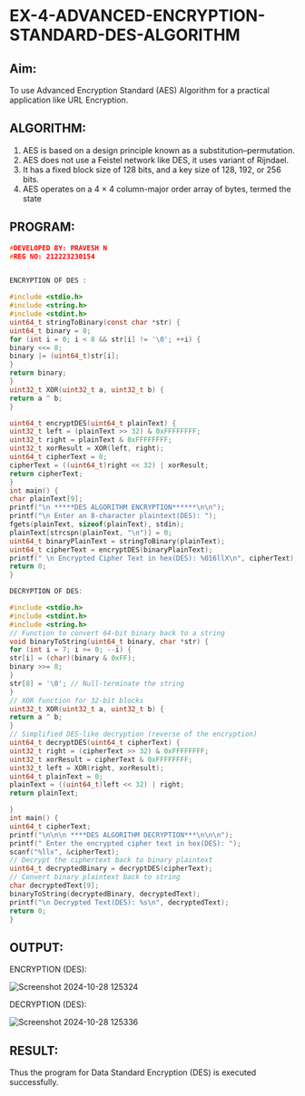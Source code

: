# EX-4-ADVANCED-ENCRYPTION-STANDARD-DES-ALGORITHM

## Aim:
  To use Advanced Encryption Standard (AES) Algorithm for a practical application like URL Encryption.

## ALGORITHM: 
  1. AES is based on a design principle known as a substitution–permutation. 
  2. AES does not use a Feistel network like DES, it uses variant of Rijndael. 
  3. It has a fixed block size of 128 bits, and a key size of 128, 192, or 256 bits. 
  4. AES operates on a 4 × 4 column-major order array of bytes, termed the state

## PROGRAM: 

```C
#DEVELOPED BY: PRAVESH N
#REG NO: 212223230154
```
```C

ENCRYPTION OF DES :

#include <stdio.h>
#include <string.h>
#include <stdint.h>
uint64_t stringToBinary(const char *str) {
uint64_t binary = 0;
for (int i = 0; i < 8 && str[i] != '\0'; ++i) {
binary <<= 8;
binary |= (uint64_t)str[i];
}
return binary;
}
uint32_t XOR(uint32_t a, uint32_t b) {
return a ^ b;
}

uint64_t encryptDES(uint64_t plainText) {
uint32_t left = (plainText >> 32) & 0xFFFFFFFF;
uint32_t right = plainText & 0xFFFFFFFF;
uint32_t xorResult = XOR(left, right);
uint64_t cipherText = 0;
cipherText = ((uint64_t)right << 32) | xorResult;
return cipherText;
}
int main() {
char plainText[9];
printf("\n *****DES ALGORITHM ENCRYPTION******\n\n");
printf("\n Enter an 8-character plaintext(DES): ");
fgets(plainText, sizeof(plainText), stdin);
plainText[strcspn(plainText, "\n")] = 0;
uint64_t binaryPlainText = stringToBinary(plainText);
uint64_t cipherText = encryptDES(binaryPlainText);
printf(" \n Encrypted Cipher Text in hex(DES): %016llX\n", cipherText);
return 0;
}

DECRYPTION OF DES:

#include <stdio.h>
#include <stdint.h>
#include <string.h>
// Function to convert 64-bit binary back to a string
void binaryToString(uint64_t binary, char *str) {
for (int i = 7; i >= 0; --i) {
str[i] = (char)(binary & 0xFF);
binary >>= 8;
}
str[8] = '\0'; // Null-terminate the string
}
// XOR function for 32-bit blocks
uint32_t XOR(uint32_t a, uint32_t b) {
return a ^ b;
}
// Simplified DES-like decryption (reverse of the encryption)
uint64_t decryptDES(uint64_t cipherText) {
uint32_t right = (cipherText >> 32) & 0xFFFFFFFF;
uint32_t xorResult = cipherText & 0xFFFFFFFF;
uint32_t left = XOR(right, xorResult);
uint64_t plainText = 0;
plainText = ((uint64_t)left << 32) | right;
return plainText;

}
int main() {
uint64_t cipherText;
printf("\n\n\n ****DES ALGORITHM DECRYPTION***\n\n\n");
printf(" Enter the encrypted cipher text in hex(DES): ");
scanf("%llx", &cipherText);
// Decrypt the ciphertext back to binary plaintext
uint64_t decryptedBinary = decryptDES(cipherText);
// Convert binary plaintext back to string
char decryptedText[9];
binaryToString(decryptedBinary, decryptedText);
printf("\n Decrypted Text(DES): %s\n", decryptedText);
return 0;
}
```

## OUTPUT:

ENCRYPTION (DES):

![Screenshot 2024-10-28 125324](https://github.com/user-attachments/assets/ed3a9411-f61b-476b-b1a4-3ec8a372fced)

DECRYPTION (DES):

![Screenshot 2024-10-28 125336](https://github.com/user-attachments/assets/0d4581fc-0d1f-40e5-b1ae-33f2baec2004)


## RESULT: 

Thus the program for Data Standard Encryption (DES) is executed successfully.

